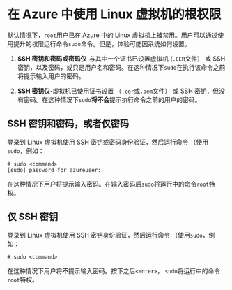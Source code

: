 <properties linkid="manage-linux-common-tasks-user-root-privileges" urlDisplayName="Use root privileges" pageTitle="在 Azure 中的 Linux 虚拟机上使用根权限" metaKeywords="" description="了解如何在 Azure 中的 Linux 虚拟机上使用根权限。" metaCanonical="" services="virtual-machines" documentationCenter="" title="Using root privileges on Linux virtual machines in Azure" authors="" solutions="" manager="" editor="" />
<tags ms.service="virtual-machines"
    ms.date="03/16/2015"
    wacn.date="04/11/2015"
    />





# 在 Azure 中使用 Linux 虚拟机的根权限

默认情况下，`root`用户已在 Azure 中的 Linux 虚拟机上被禁用。用户可以通过使用提升的权限运行命令`sudo`命令。但是，体验可能因系统如何设置。

1. **SSH 密钥和密码或密码仅**-与其中一个证书已设置虚拟机 (`.CER`文件） 或 SSH 密钥，以及密码，或只是用户名和密码。在这种情况下`sudo`在执行该命令之前将提示输入用户的密码。

2. **SSH 密钥仅**-虚拟机已使用证书设置 （`.cer`或`.pem`文件） 或 SSH 密钥，但没有密码。在这种情况下`sudo`**将不会**提示执行命令之前的用户的密码。


## SSH 密钥和密码，或者仅密码

登录到 Linux 虚拟机使用 SSH 密钥或密码身份验证，然后运行命令 （使用`sudo`，例如：

	# sudo <command>
	[sudo] password for azureuser:

在这种情况下用户将提示输入密码。在输入密码后`sudo`将运行中的命令`root`特权。


## 仅 SSH 密钥

登录到 Linux 虚拟机使用 SSH 密钥身份验证，然后运行命令 （使用`sudo`，例如：

	# sudo <command>

在这种情况下用户将**不**提示输入密码。按下之后`<enter>`， `sudo`将运行中的命令`root`特权。

